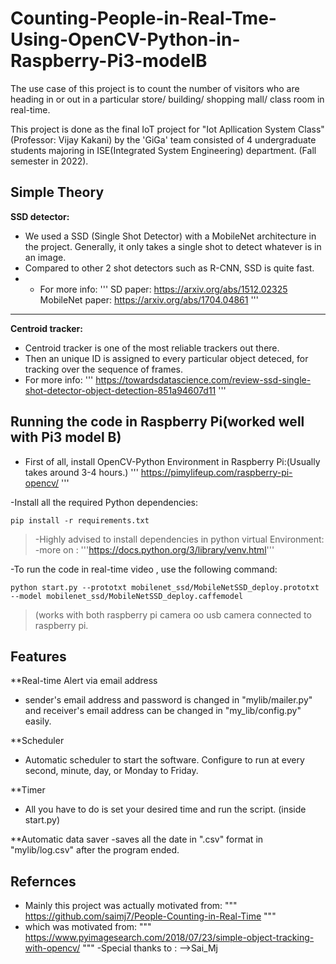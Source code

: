 # Counting-People-in-Real-Tme-Using-OpenCV-Python-in-Raspberry-Pi3-modelB
The use case of this project is to count the number of visitors who are heading in or out in a particular store/ building/ shopping mall/ class room in real-time.

This project is done as the final IoT project for "Iot Apllication System Class"(Professor: Vijay Kakani) by the 'GiGa' team consisted of 4 undergraduate students majoring in ISE(Integrated System Engineering) department. (Fall semester in 2022).

## Simple Theory
**SSD detector:**
- We used a SSD (Single Shot Detector) with a MobileNet architecture in the project. Generally, it only takes a single shot to detect whatever is in an image.
- Compared to other 2 shot detectors such as R-CNN, SSD is quite fast.
- - For more info:
'''
SD paper: https://arxiv.org/abs/1512.02325
MobileNet paper: https://arxiv.org/abs/1704.04861
'''
---
**Centroid tracker:**
- Centroid tracker is one of the most reliable trackers out there.
- Then an unique ID is assigned to every particular object deteced, for tracking over the sequence of frames.
- For more info:
'''
https://towardsdatascience.com/review-ssd-single-shot-detector-object-detection-851a94607d11
'''

## Running the code in Raspberry Pi(worked well with Pi3 model B)
- First of all, install OpenCV-Python Environment in Raspberry Pi:(Usually takes around 3-4 hours.)
'''
https://pimylifeup.com/raspberry-pi-opencv/
'''

-Install all the required Python dependencies:
```
pip install -r requirements.txt
```
>    -Highly advised to install dependencies in python virtual Environment:
      -more on : '''https://docs.python.org/3/library/venv.html'''

-To run the code in real-time video , use the following command:
```
python start.py --prototxt mobilenet_ssd/MobileNetSSD_deploy.prototxt --model mobilenet_ssd/MobileNetSSD_deploy.caffemodel
```

>  (works with both raspberry pi camera oo usb camera connected to raspberry pi.


## Features
**Real-time Alert via email address
- sender's email address and password is changed in "mylib/mailer.py" and receiver's email address can be changed in "my_lib/config.py" easily.

**Scheduler
- Automatic scheduler to start the software. Configure to run at every second, minute, day, or Monday to Friday.

**Timer
- All you have to do is set your desired time and run the script. (inside start.py)

**Automatic data saver
-saves all the date in ".csv" format in "mylib/log.csv" after the program ended.

## Refernces
- Mainly this project was actually motivated from:
"""
https://github.com/saimj7/People-Counting-in-Real-Time 
"""
- which was motivated from:
"""
https://www.pyimagesearch.com/2018/07/23/simple-object-tracking-with-opencv/
"""
-Special thanks to : -->Sai_Mj

